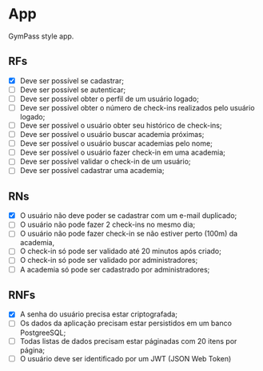 # App

GymPass style app.

## RFs

- [x] Deve ser possível se cadastrar;
- [ ] Deve ser possível se autenticar;
- [ ] Deve ser possível obter o perfil de um usuário logado;
- [ ] Deve ser possível obter o número de check-ins realizados pelo usuário logado;
- [ ] Deve ser possível o usuário obter seu histórico de check-ins;
- [ ] Deve ser possível o usuário buscar academia próximas;
- [ ] Deve ser possível o usuário buscar academias pelo nome;
- [ ] Deve ser possível o usuário fazer check-in em uma academia;
- [ ] Deve ser possível validar o check-in de um usuário;
- [ ] Deve ser possível cadastrar uma academia;

## RNs

- [x] O usuário não deve poder se cadastrar com um e-mail duplicado;
- [ ] O usuário não pode fazer 2 check-ins no mesmo dia;
- [ ] O usuário não pode fazer check-in se não estiver perto (100m) da academia,
- [ ] O check-in só pode ser validado até 20 minutos após criado;
- [ ] O check-in só pode ser validado por administradores;
- [ ] A academia só pode ser cadastrado por administradores;

## RNFs

- [x] A senha do usuário precisa estar criptografada;
- [ ] Os dados da aplicação precisam estar persistidos em um banco PostgreeSQL;
- [ ] Todas listas de dados precisam estar páginadas com 20 itens por página;
- [ ] O usuário deve ser identificado por um JWT (JSON Web Token)